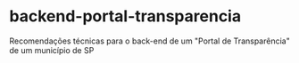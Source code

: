 # backend-portal-transparencia
Recomendações técnicas para o back-end de um "Portal de Transparência" de um município de SP
